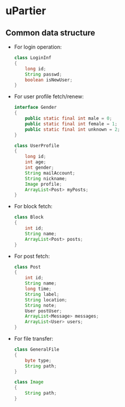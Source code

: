 # uPartier

## Common data structure

- For login operation:

    ```java
    class LoginInf
    {
        long id;
        String passwd;
        boolean isNewUser;
    }
    ```

- For user profile fetch/renew:

    ```java
    interface Gender
    {
        public static final int male = 0;
        public static final int female = 1;
        public static final int unknown = 2;
    }
    
    class UserProfile
    {
        long id;
        int age;
        int gender;
        String mailAccount;
        String nickname;
        Image profile;
        ArrayList<Post> myPosts;
    }
    ```

- For block fetch:

    ```java
    class Block
    {
        int id;
        String name;
        ArrayList<Post> posts;
    }
    ```

- For post fetch:

    ```java
    class Post
    {
        int id;
        String name;
        long time;
        String label;
        String location;
        String note;
        User postUser;
        ArrayList<Message> messages;
        ArrayList<User> users;
    }
    ```

- For file transfer:
    
    ```java
    class GeneralFile
    {
        byte type;
        String path;
    }

    class Image
    {
        String path;
    }
    ```